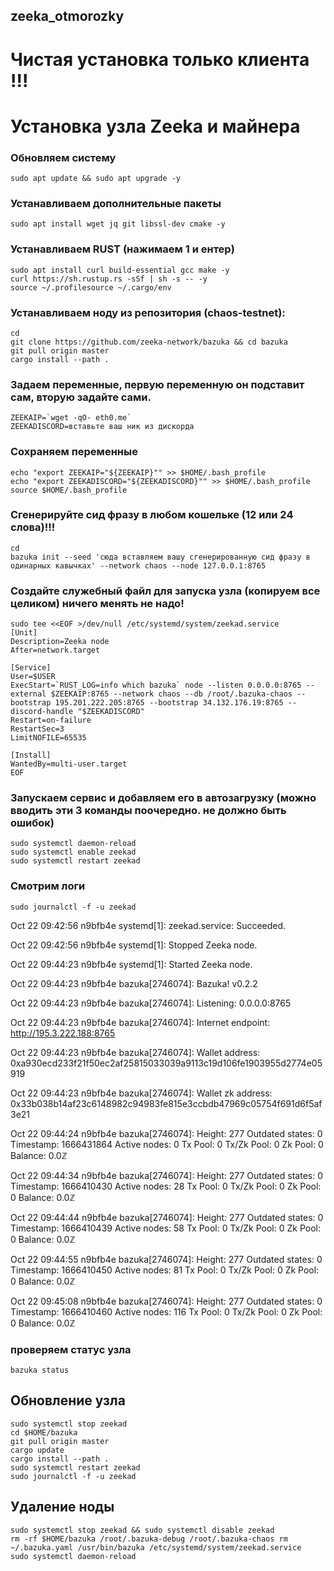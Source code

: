 ## zeeka_otmorozky
# Чистая установка только клиента !!!
# Установка узла Zeeka и майнера
### Обновляем систему
```
sudo apt update && sudo apt upgrade -y
```
### Устанавливаем дополнительные пакеты
```
sudo apt install wget jq git libssl-dev cmake -y
```
### Устанавливаем RUST (нажимаем 1 и ентер)
```
sudo apt install curl build-essential gcc make -y
curl https://sh.rustup.rs -sSf | sh -s -- -y
source ~/.profilesource ~/.cargo/env
```
### Устанавливаем ноду из репозитория (chaos-testnet):
```
cd
git clone https://github.com/zeeka-network/bazuka && cd bazuka
git pull origin master
cargo install --path .
```
### Задаем переменные, первую переменную он подставит сам, вторую задайте сами.
```
ZEEKAIP=`wget -qO- eth0.me`
ZEEKADISCORD=вставьте ваш ник из дискорда
```
### Сохраняем переменные
```
echo "export ZEEKAIP="${ZEEKAIP}"" >> $HOME/.bash_profile
echo "export ZEEKADISCORD="${ZEEKADISCORD}"" >> $HOME/.bash_profile
source $HOME/.bash_profile
```
### Сгенерируйте сид фразу в любом кошельке (12 или 24 слова)!!!
```
cd
bazuka init --seed 'сюда вставляем вашу сгенерированную сид фразу в одинарных кавычках' --network chaos --node 127.0.0.1:8765
```
### Создайте служебный файл для запуска узла (копируем все целиком) ничего менять не надо!
```
sudo tee <<EOF >/dev/null /etc/systemd/system/zeekad.service
[Unit]
Description=Zeeka node
After=network.target

[Service]
User=$USER
ExecStart=`RUST_LOG=info which bazuka` node --listen 0.0.0.0:8765 --external $ZEEKAIP:8765 --network chaos --db /root/.bazuka-chaos --bootstrap 195.201.222.205:8765 --bootstrap 34.132.176.19:8765 --discord-handle "$ZEEKADISCORD"
Restart=on-failure
RestartSec=3
LimitNOFILE=65535

[Install]
WantedBy=multi-user.target
EOF
```
### Запускаем сервис и добавляем его в автозагрузку (можно вводить эти 3 команды поочередно. не должно быть ошибок)
```
sudo systemctl daemon-reload
sudo systemctl enable zeekad
sudo systemctl restart zeekad
```
### Смотрим логи
```
sudo journalctl -f -u zeekad
```
Oct 22 09:42:56 n9bfb4e systemd[1]: zeekad.service: Succeeded.

Oct 22 09:42:56 n9bfb4e systemd[1]: Stopped Zeeka node.

Oct 22 09:44:23 n9bfb4e systemd[1]: Started Zeeka node.

Oct 22 09:44:23 n9bfb4e bazuka[2746074]: Bazuka! v0.2.2

Oct 22 09:44:23 n9bfb4e bazuka[2746074]: Listening: 0.0.0.0:8765

Oct 22 09:44:23 n9bfb4e bazuka[2746074]: Internet endpoint: http://195.3.222.188:8765

Oct 22 09:44:23 n9bfb4e bazuka[2746074]: Wallet address: 0xa930ecd233f21f50ec2af25815033039a9113c19d106fe1903955d2774e05919

Oct 22 09:44:23 n9bfb4e bazuka[2746074]: Wallet zk address: 0x33b038b14af23c6148982c94983fe815e3ccbdb47969c05754f691d6f5af3e21

Oct 22 09:44:24 n9bfb4e bazuka[2746074]: Height: 277 Outdated states: 0 Timestamp: 1666431864 Active nodes: 0 Tx Pool: 0 Tx/Zk Pool: 0 Zk Pool: 0 Balance: 0.0ℤ

Oct 22 09:44:34 n9bfb4e bazuka[2746074]: Height: 277 Outdated states: 0 Timestamp: 1666410430 Active nodes: 28 Tx Pool: 0 Tx/Zk Pool: 0 Zk Pool: 0 Balance: 0.0ℤ

Oct 22 09:44:44 n9bfb4e bazuka[2746074]: Height: 277 Outdated states: 0 Timestamp: 1666410439 Active nodes: 58 Tx Pool: 0 Tx/Zk Pool: 0 Zk Pool: 0 Balance: 0.0ℤ

Oct 22 09:44:55 n9bfb4e bazuka[2746074]: Height: 277 Outdated states: 0 Timestamp: 1666410450 Active nodes: 81 Tx Pool: 0 Tx/Zk Pool: 0 Zk Pool: 0 Balance: 0.0ℤ

Oct 22 09:45:08 n9bfb4e bazuka[2746074]: Height: 277 Outdated states: 0 Timestamp: 1666410460 Active nodes: 116 Tx Pool: 0 Tx/Zk Pool: 0 Zk Pool: 0 Balance: 0.0ℤ

### проверяем статус узла
```
bazuka status
```

## Обновление узла
```
sudo systemctl stop zeekad
cd $HOME/bazuka
git pull origin master
cargo update
cargo install --path .
sudo systemctl restart zeekad
sudo journalctl -f -u zeekad
```
## Удаление ноды
```
sudo systemctl stop zeekad && sudo systemctl disable zeekad
rm -rf $HOME/bazuka /root/.bazuka-debug /root/.bazuka-chaos rm ~/.bazuka.yaml /usr/bin/bazuka /etc/systemd/system/zeekad.service 
sudo systemctl daemon-reload
```

